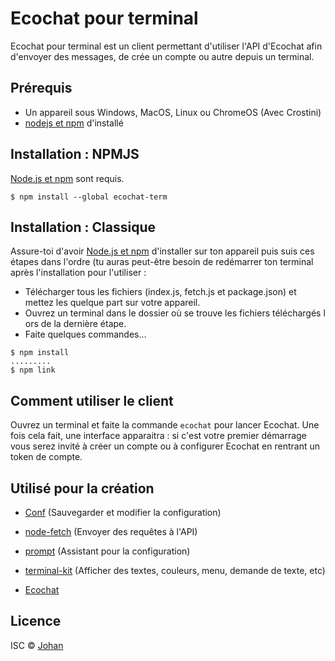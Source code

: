 # Ecochat pour terminal

Ecochat pour terminal est un client permettant d'utiliser l'API d'Ecochat afin d'envoyer des messages, de crée un compte ou autre depuis un terminal.

## Prérequis

* Un appareil sous Windows, MacOS, Linux ou ChromeOS (Avec Crostini)
* [nodejs et npm](https://nodejs.org) d'installé


## Installation : NPMJS

[Node.js et npm](https://nodejs.org) sont requis.

```
$ npm install --global ecochat-term
```


## Installation : Classique

Assure-toi d'avoir [Node.js et npm](https://nodejs.org) d'installer sur ton appareil puis suis ces étapes dans l'ordre (tu auras peut-être besoin de redémarrer ton terminal après l'installation pour l'utiliser :

- Télécharger tous les fichiers (index.js, fetch.js et package.json) et mettez les quelque part sur votre appareil.
- Ouvrez un terminal dans le dossier où se trouve les fichiers téléchargés lors de la dernière étape.
- Faite quelques commandes...
```
$ npm install
.........
$ npm link
```


## Comment utiliser le client

Ouvrez un terminal et faite la commande `ecochat` pour lancer Ecochat. Une fois cela fait, une interface apparaitra : si c'est votre premier démarrage vous serez invité à créer un compte ou à configurer Ecochat en rentrant un token de compte.


## Utilisé pour la création

* [Conf](https://www.npmjs.com/package/) (Sauvegarder et modifier la configuration)
* [node-fetch](https://www.npmjs.com/package/) (Envoyer des requêtes à l'API)
* [prompt](https://www.npmjs.com/package/) (Assistant pour la configuration)
* [terminal-kit](https://www.npmjs.com/package/) (Afficher des textes, couleurs, menu, demande de texte, etc)

* [Ecochat](https://ecochat.github.io/ecochat/docs/intro)


## Licence

ISC © [Johan](https://johan-perso.glitch.me)
